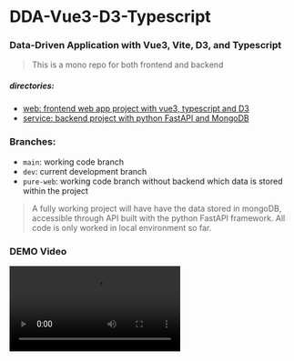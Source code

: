 DDA-Vue3-D3-Typescript
======================
### Data-Driven Application with Vue3, Vite, D3, and Typescript

>This is a mono repo for both frontend and backend
##### directories:
- [web: frontend web app project with vue3, typescript and D3](./web/web.md)
- [service: backend project with python FastAPI and MongoDB](./service/service.md)

### Branches:
- `main`: working code branch
- `dev`: current development branch
- `pure-web`: working code branch without backend which data is stored within the project
> A fully working project will have have the data stored in mongoDB, accessible through API built with the python FastAPI framework. All code is only worked in local environment so far.

### DEMO Video
<video src="https://user-images.githubusercontent.com/12046633/216779187-dfc826d4-91a2-453f-8937-49fd02f4ea24.mp4" controls="controls" style="max-width: 730px;"></video>



